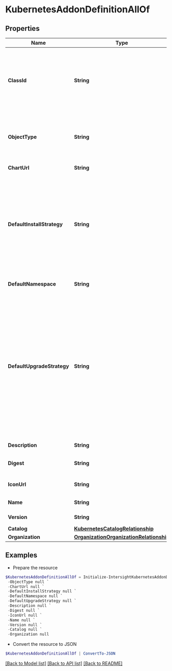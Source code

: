 # KubernetesAddonDefinitionAllOf
## Properties

Name | Type | Description | Notes
------------ | ------------- | ------------- | -------------
**ClassId** | **String** | The fully-qualified name of the instantiated, concrete type. This property is used as a discriminator to identify the type of the payload when marshaling and unmarshaling data. | [default to "kubernetes.AddonDefinition"]
**ObjectType** | **String** | The fully-qualified name of the instantiated, concrete type. The value should be the same as the &#39;ClassId&#39; property. | [default to "kubernetes.AddonDefinition"]
**ChartUrl** | **String** | Description of the addon component. | [optional] 
**DefaultInstallStrategy** | **String** | Default installation strategy for the release. * &#x60;InstallOnly&#x60; - Only install in green field. No action in case of failure or removal. * &#x60;NoAction&#x60; - No install action performed. * &#x60;Always&#x60; - Attempt install if chart is not already installed. | [optional] [default to "InstallOnly"]
**DefaultNamespace** | **String** | Default namespace to install the release. | [optional] 
**DefaultUpgradeStrategy** | **String** | Default upgrade strategy for the release. * &#x60;UpgradeOnly&#x60; - Attempt upgrade if chart or overrides options change, no action on upgrade failure. * &#x60;NoAction&#x60; - This choice enables No upgrades to be performed. * &#x60;ReinstallOnFailure&#x60; - Attempt upgrade first. Remove and install on upgrade failure. * &#x60;AlwaysReinstall&#x60; - Always remove older release and reinstall. | [optional] [default to "UpgradeOnly"]
**Description** | **String** | Description of the addon component. | [optional] 
**Digest** | **String** | Digest used to verify the integrity of an addon. | [optional] 
**IconUrl** | **String** | Icon used to represent the addon in UI. | [optional] 
**Name** | **String** | Name of an addon component. | [optional] 
**Version** | **String** | Version of the addon component. | [optional] [readonly] 
**Catalog** | [**KubernetesCatalogRelationship**](KubernetesCatalogRelationship.md) |  | [optional] 
**Organization** | [**OrganizationOrganizationRelationship**](OrganizationOrganizationRelationship.md) |  | [optional] 

## Examples

- Prepare the resource
```powershell
$KubernetesAddonDefinitionAllOf = Initialize-IntersightKubernetesAddonDefinitionAllOf  -ClassId null `
 -ObjectType null `
 -ChartUrl null `
 -DefaultInstallStrategy null `
 -DefaultNamespace null `
 -DefaultUpgradeStrategy null `
 -Description null `
 -Digest null `
 -IconUrl null `
 -Name null `
 -Version null `
 -Catalog null `
 -Organization null
```

- Convert the resource to JSON
```powershell
$KubernetesAddonDefinitionAllOf | ConvertTo-JSON
```

[[Back to Model list]](../README.md#documentation-for-models) [[Back to API list]](../README.md#documentation-for-api-endpoints) [[Back to README]](../README.md)


